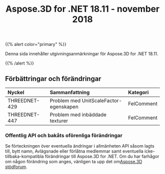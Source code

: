﻿---
title: Aspose.3D for .NET 18.11 - november 2018
type: docs
weight: 20
url: /sv/net/aspose-3d-for-net-18-11-november-2018/
---
{{% alert color="primary" %}} 

Denna sida innehåller utgivningsanmärkningar för Aspose.3D for .NET 18.11.

{{% /alert %}} 
## **Förbättringar och förändringar**

|**Nyckel**|**Sammanfattning**|**Kategori**|
|:- |:- |:- |
|THREEDNET-429|Problem med UnitScaleFactor-egenskapen|FelComment|
|THREEDNET-447|Problem med inbäddade texturer|FelComment|
### **Offentlig API och bakåts oförenliga förändringar**
Se förteckningen över eventuella ändringar i allmänheten API såsom lagts till, bytt namn, Avlägsnade eller förlåtna medlemmar samt eventuella icke-tillbaka-kompatibla förändringar till Aspose.3D for .NET. Om du har farhågor om någon förändring som anges, vänligen ta upp det om[Aspose.3D stödforum](https://forum.aspose.com/c/3d).
